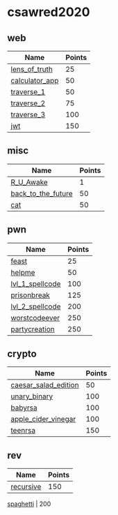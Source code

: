 # csawred2020

## web
Name | Points
-----|--------
[lens_of_truth](lens_of_truth/README.md) | 25
[calculator_app](calculator_app/README.md) | 50
[traverse_1](traverse_1/README.md) | 50
[traverse_2](traverse_2/README.md) | 75
[traverse_3](traverse_3/README.md) | 100
[jwt](jwt/README.md) | 150

## misc
Name | Points
-----|--------
[R_U_Awake](R_U_Awake/README.md) | 1
[back_to_the_future](back_to_the_future/README.md) | 50
[cat](cat/README.md) | 50

## pwn
Name | Points
-----|--------
[feast](feast/README.md) | 25
[helpme](helpme/README.md) | 50
[lvl_1_spellcode](lvl_1_spellcode/README.md) | 100
[prisonbreak](prisonbreak/README.md) | 125
[lvl_2_spellcode](lvl_2_spellcode/README.md) | 200
[worstcodeever](worstcodeever/README.md) | 250
[partycreation](partycreation/README.md) | 250

## crypto
Name | Points
-----|--------
[caesar_salad_edition](caesar_salad_edition/README.md) | 50
[unary_binary](unary_binary/README.md) | 100
[babyrsa](babyrsa/README.md) | 100
[apple_cider_vinegar](apple_cider_vinegar/README.md) | 100
[teenrsa](teenrsa/README.md) | 150

## rev
Name | Points
-----|--------
[recursive](recursive/README.md) | 150

[spaghetti](spaghetti/README.md) | 200
